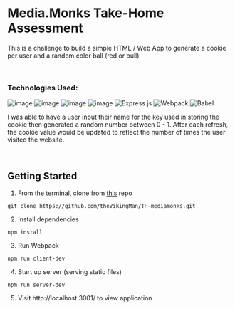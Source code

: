 # Media.Monks Take-Home Assessment
This is a challenge to build a simple HTML / Web App to generate a cookie per user and a random color ball (red or bull)

<br />

### Technologies Used:
![image](https://img.shields.io/badge/JavaScript-323330?style=for-the-badge&logo=javascript&logoColor=F7DF1E) ![image](https://img.shields.io/badge/React-20232A?style=for-the-badge&logo=react&logoColor=61DAFB) ![image](https://img.shields.io/badge/HTML5-E34F26?style=for-the-badge&logo=html5&logoColor=white) ![image](https://img.shields.io/badge/CSS3-1572B6?style=for-the-badge&logo=css3&logoColor=white) ![Express.js](https://img.shields.io/badge/express.js-%23404d59.svg?style=for-the-badge&logo=express&logoColor=%2361DAFB) ![Webpack](https://img.shields.io/badge/webpack-%238DD6F9.svg?style=for-the-badge&logo=webpack&logoColor=black) ![Babel](https://img.shields.io/badge/Babel-F9DC3e?style=for-the-badge&logo=babel&logoColor=black)

I was able to have a user input their name for the key used in storing the cookie then generated a random number between 0 - 1. After each refresh, the cookie value would be updated to reflect the number of times the user visited the website.

<br/>

## Getting Started
1. From the terminal, clone from [this](https://github.com/theVikingMan/TH-mediamonks) repo
```
git clone https://github.com/theVikingMan/TH-mediamonks.git
```
2. Install dependencies
```
npm install
```

3. Run Webpack
```
npm run client-dev
```

4. Start up server (serving static files)
```
npm run server-dev
```

5. Visit http://localhost:3001/ to view application